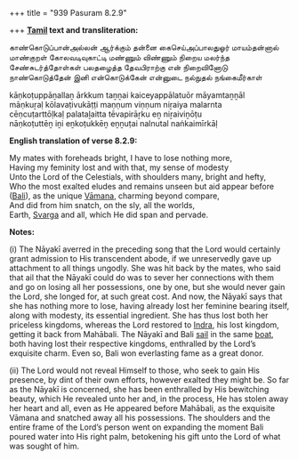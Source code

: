 +++
title = "939 Pasuram 8.2.9"

+++
**[Tamil](/definition/tamil#history "show Tamil definitions") text and transliteration:**

காண்கொடுப்பான்அல்லன் ஆர்க்கும் தன்னை கைசெய்அப்பாலதுஓர் மாயம்தன்னால்  
மாண்குறள் கோலவடிவுகாட்டி மண்ணும் விண்ணும் நிறைய மலர்ந்த  
சேண்சுடர்த்தோள்கள் பலதழைத்த தேவபிராற்கு என் நிறைவினோடு  
நாண்கொடுத்தேன் இனி என்கொடுக்கேன் என்னுடை நல்நுதல் நங்கைமீர்காள்

kāṇkoṭuppāṉallaṉ ārkkum taṉṉai kaiceyappālatuōr māyamtaṉṉāl  
māṇkuṟaḷ kōlavaṭivukāṭṭi maṇṇum viṇṇum niṟaiya malarnta  
cēṇcuṭarttōḷkaḷ palataḻaitta tēvapirāṟku eṉ niṟaiviṉōṭu  
nāṇkoṭuttēṉ iṉi eṉkoṭukkēṉ eṉṉuṭai nalnutal naṅkaimīrkāḷ

**English translation of verse 8.2.9:**

My mates with foreheads bright, I have to lose nothing more,  
Having my feminity lost and with that, my sense of modesty  
Unto the Lord of the Celestials, with shoulders many, bright and hefty,  
Who the most exalted eludes and remains unseen but aid appear before ([Bali](/definition/bali#vaishnavism "show Bali definitions")), as the unique [Vāmana](/definition/vamana#history "show Vāmana definitions"), charming beyond compare,  
And did from him snatch, on the sly, all the worlds,  
Earth, [Svarga](/definition/svarga#vaishnavism "show Svarga definitions") and all, which He did span and pervade.

**Notes:**

\(i\) The Nāyakī averred in the preceding song that the Lord would certainly grant admission to His transcendent abode, if we unreservedly gave up attachment to all things ungodly. She was hit back by the mates, who said that ail that the Nāyakī could do was to sever her connections with them and go on losing all her possessions, one by one, but she would never gain the Lord, she longed for, at such great cost. And now, the Nāyakī says that she has nothing more to lose, having already lost her feminine bearing itself, along with modesty, its essential ingredient. She has thus lost both her priceless kingdoms, whereas the Lord restored to [Indra](/definition/indra#vaishnavism "show Indra definitions"), his lost kingdom, getting it back from Mahābali. The Nāyakī and Bali [sail](/definition/sail#history "show sail definitions") in the same [boat](/definition/boat#history "show boat definitions"), both having lost their respective kingdoms, enthralled by the Lord’s exquisite charm. Even so, Bali won everlasting fame as a great donor.

\(ii\) The Lord would not reveal Himself to those, who seek to gain His presence, by dint of their own efforts, however exalted they might be. So far as the Nāyakī is concerned, she has been enthralled by His bewitching beauty, which He revealed unto her and, in the process, He has stolen away her heart and all, even as He appeared before Mahābali, as the exquisite Vāmana and snatched away all his possessions. The shoulders and the entire frame of the Lord’s person went on expanding the moment Bali poured water into His right palm, betokening his gift unto the Lord of what was sought of him.


